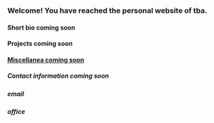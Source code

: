 ### Welcome! You have reached the personal website of tba.

#### Short bio coming soon

#### Projects coming soon

#### [Miscellanea coming soon](Miscellanea.md)



##### Contact information coming soon
##### email
##### office

